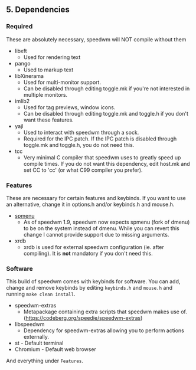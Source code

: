 ## 5. Dependencies

### Required

These are absolutely necessary, speedwm will NOT compile without them
- libxft
  - Used for rendering text
- pango
  - Used to markup text
- libXinerama
  - Used for multi-monitor support.
  - Can be disabled through editing toggle.mk if you're not interested in multiple monitors.
- imlib2
  - Used for tag previews, window icons.
  - Can be disabled through editing toggle.mk and toggle.h if you don't want these features.
- yajl
  - Used to interact with speedwm through a sock.
  - Required for the IPC patch. If the IPC patch is disabled through toggle.mk and toggle.h, you do not need this.
- tcc
  - Very minimal C compiler that speedwm uses to greatly speed up compile times. If you do not want this dependency, edit host.mk and set CC to 'cc' (or what C99 compiler you prefer).

### Features

These are necessary for certain features and keybinds.
If you want to use an alternative, change it in options.h and/or keybinds.h and mouse.h.

- [spmenu](https://speedie.gq/projects/spmenu.php)
  - As of speedwm 1.9, speedwm now expects spmenu (fork of dmenu) to be on the system instead of dmenu. While you can revert this change I cannot provide support due to missing arguments.
- xrdb
  - xrdb is used for external speedwm configuration (ie. after compiling). It is **not** mandatory if you don't need this.

### Software

This build of speedwm comes with keybinds for software.
You can add, change and remove keybinds by editing `keybinds.h` and `mouse.h` and running `make clean install`.

- speedwm-extras
  - Metapackage containing extra scripts that speedwm makes use of. (https://codeberg.org/speedie/speedwm-extras)
- libspeedwm
  - Dependency for speedwm-extras allowing you to perform actions externally.
- st - Default terminal
- Chromium - Default web browser

And everything under `Features`.


